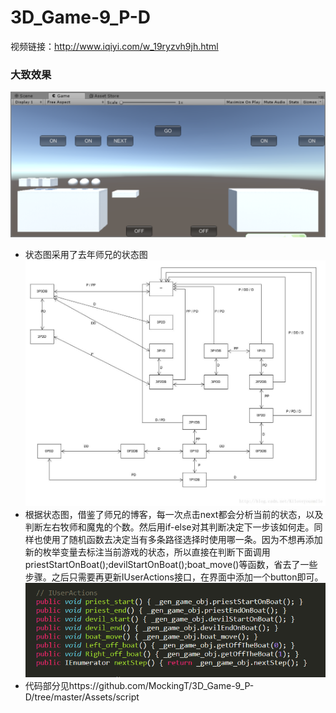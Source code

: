 # 3D_Game-9_P-D  
视频链接：http://www.iqiyi.com/w_19ryzvh9jh.html  
### 大致效果  
![avatar](https://github.com/MockingT/3D_Game-9_P-D/blob/master/pictures/2.png)  
- 状态图采用了去年师兄的状态图  
![avatar](https://github.com/MockingT/3D_Game-9_P-D/blob/master/pictures/1.png)  
- 根据状态图，借鉴了师兄的博客，每一次点击next都会分析当前的状态，以及判断左右牧师和魔鬼的个数。然后用if-else对其判断决定下一步该如何走。同样也使用了随机函数去决定当有多条路径选择时使用哪一条。因为不想再添加新的枚举变量去标注当前游戏的状态，所以直接在判断下面调用priestStartOnBoat();devilStartOnBoat();boat_move()等函数，省去了一些步骤。之后只需要再更新IUserActions接口，在界面中添加一个button即可。  
![avatar](https://github.com/MockingT/3D_Game-9_P-D/blob/master/pictures/3.png)  
- 代码部分见https://github.com/MockingT/3D_Game-9_P-D/tree/master/Assets/script

